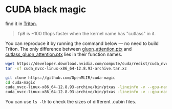 # CUDA black magic

find it in [Triton](https://github.com/triton-lang/triton/commit/ade3d49e624ac414cde33a4c982d656fc7e49605).

> fp8 is ~100 tflops faster when the kernel name has "cutlass"
in it.

You can reproduce it by running the command below — no need to build Triton. The only difference between [gluon_attention.ptx](./triton_cache/gluon_attention/attention_kernel.ptx) and [cutlass_gluon_attention.ptx](./triton_cache/cutlass_gluon_attention/attention_kernel.ptx) lies in their function names.

```bash
wget https://developer.download.nvidia.com/compute/cuda/redist/cuda_nvcc/linux-x86_64/cuda_nvcc-linux-x86_64-12.8.93-archive.tar.xz
tar -xf cuda_nvcc-linux-x86_64-12.8.93-archive.tar.xz
```

```bash
git clone https://github.com/OpenMLIR/cuda-magic
cd cuda-magic
cuda_nvcc-linux-x86_64-12.8.93-archive/bin/ptxas -lineinfo -v --gpu-name=sm_100a triton_cache/gluon_attention/attention_kernel.ptx -o gluon_attention.cubin
cuda_nvcc-linux-x86_64-12.8.93-archive/bin/ptxas -lineinfo -v --gpu-name=sm_100a triton_cache/cutlass_gluon_attention/attention_kernel.ptx -o cutlass_gluon_attention.cubin
```

You can use `ls -lh` to check the sizes of different .cubin files.
